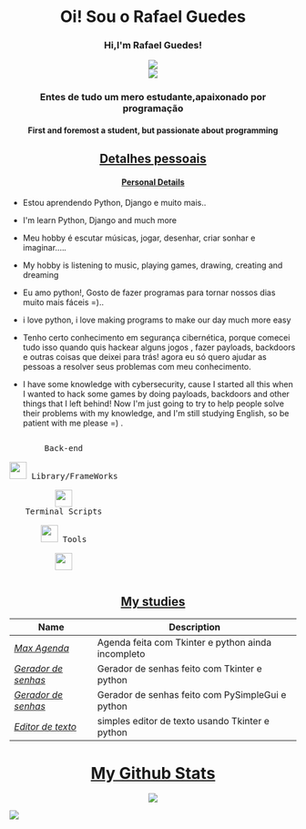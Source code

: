 <h1 align="center">Oi! Sou o Rafael Guedes</h1>
<h3 align="center">Hi,I'm Rafael Guedes!</h3>
<p align="center">
<a href="https://guedes2142.github.io/" target="_blank">
   <img src="https://img.shields.io/badge/-PORTFOLIO-black?logo=dialogflow&style=for-the-badge">
</a>
<br>
<img src="https://gpvc.arturio.dev/guedes2142">
</p>
<h3 align="center">Entes de tudo um mero estudante,apaixonado por programação</h3>
<h4 align="center">First and foremost a student, but passionate about programming</h4>
<h2 align="center"><u>Detalhes pessoais</u></h2>
<h4 align="center"><u>Personal Details</u></h4>
<p align="center">
   
 - Estou aprendendo Python, Django e muito mais..
 - I'm  learn  Python, Django and much more
 - Meu hobby é escutar músicas, jogar, desenhar, criar sonhar e imaginar....*.*
 - My hobby is listening to music, playing games, drawing, creating and dreaming
 - Eu amo python!, Gosto de fazer programas para tornar nossos dias muito mais fáceis =)..
 - i love python, i love making programs to make our day much more easy
 - Tenho certo conhecimento em segurança cibernética, porque comecei tudo isso quando quis hackear alguns jogos , fazer payloads, backdoors e outras coisas que deixei     para trás!
    agora eu só quero ajudar as pessoas a resolver seus problemas com meu conhecimento.
   
 - I have some knowledge with cybersecurity, cause I started all this when I wanted to hack some games by doing payloads, backdoors and other things that I left          behind!
   Now I'm just going to try to help people solve their problems with my knowledge, and I'm still studying English, so be patient with me please =)
   .
</p>

<p style="display: inline-block;" align="center">

  <kbd>
    <kbd>Back-end</kbd>
    <br>
    <br>
    <img width="30px" src="https://cdn.jsdelivr.net/gh/devicons/devicon/icons/python/python-original.svg" />

  </kbd>
  <kbd>
    <kbd>Library/FrameWorks</kbd>
    <br>
    <br>
    <img width="30px" src="https://cdn.jsdelivr.net/gh/devicons/devicon/icons/django/django-plain-wordmark.svg" />
       
  </kbd>
  <br>
  <kbd>
    <kbd>Terminal Scripts</kbd>
    <br>
    <br>
    <img width="30px" src="https://cdn.jsdelivr.net/gh/devicons/devicon/icons/python/python-plain.svg" />
  </kbd>
  <kbd>
    <kbd>Tools</kbd>
    <br>
    <br>
    <img width="30px" src="https://cdn.jsdelivr.net/gh/devicons/devicon/icons/vscode/vscode-original.svg" />
  </kbd>
</p>

<h2 align="center"><u>My studies</u></h2>

| Name                  | Description                                            |
| ----------------------|------------------------------------------------------- |   
| _[Max Agenda](https://github.com/guedes2142/Max-Agenda)_   |Agenda feita com Tkinter e python ainda incompleto|
| _[Gerador de senhas](https://github.com/guedes2142/Gerador_de_senhas_Tkinter/tree/master)_   |Gerador de senhas feito com Tkinter e python  |
| _[Gerador de senhas](https://github.com/guedes2142/gerador_de_senhas/tree/master)_   |Gerador de senhas feito com PySimpleGui e python  |
| _[Editor de texto ](https://github.com/guedes2142/Simple_text_editor-Phyton/blob/master/main.py)_ |  simples editor de texto usando Tkinter e python|

<h1 align="center"><u>My Github Stats</u></h1>
<p align="center">



<img src="https://metrics.lecoq.io/guedes2142?template=classic&achievements=1&achievements.threshold=C&achievements.secrets=true&achievements.display=compact&achievements.limit=0&config.timezone=America%2FBrasilia">



<a href="mailto:rafaguedes.dev@gmail.com" target="_blank"><img src="https://img.shields.io/badge/Email-rafaguedes.dev@gmail.com-teal?style=for-the-badge&logo=gmail"></a>

